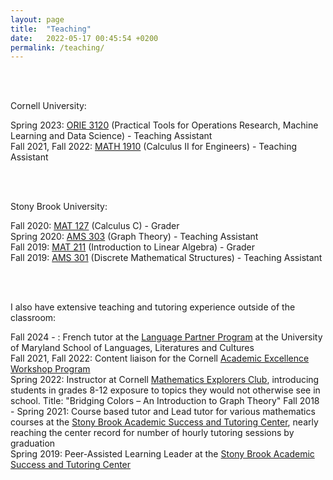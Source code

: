 ```yaml
---
layout: page
title:  "Teaching"
date:   2022-05-17 00:45:54 +0200
permalink: /teaching/
---
```


<br/><br/>

Cornell University:

Spring 2023: [ORIE 3120](https://people.orie.cornell.edu/pfrazier/orie3120/) (Practical Tools for Operations Research, Machine Learning and Data Science) - Teaching Assistant  
Fall 2021, Fall 2022: [MATH 1910](https://sce.cornell.edu/courses/roster/math-1910) (Calculus II for Engineers) - Teaching Assistant  

<br/><br/>

Stony Brook University:

Fall 2020: [MAT 127](https://www.math.stonybrook.edu/MAT127) (Calculus C) - Grader  
Spring 2020: [AMS 303](https://www.stonybrook.edu/commcms/ams/undergraduate/_courses/ams303.php) (Graph Theory) - Teaching Assistant  
Fall 2019: [MAT 211](https://www.math.stonybrook.edu/MAT211) (Introduction to Linear Algebra) - Grader  
Fall 2019: [AMS 301](https://www.stonybrook.edu/commcms/ams/undergraduate/_courses/ams303.php) (Discrete Mathematical Structures) - Teaching Assistant  

<br/><br/>

I also have extensive teaching and tutoring experience outside of the classroom:

Fall 2024 - : French tutor at the [Language Partner Program](https://marylandglobal.umd.edu/global-learning-all/international-students-scholars/events-programs/language-partner-program) at the University of Maryland School of Languages, Literatures and Cultures  
Fall 2021, Fall 2022: Content liaison for the Cornell [Academic Excellence Workshop Program](https://www.engineering.cornell.edu/academic-excellence-workshops/)  
Spring 2022: Instructor at Cornell [Mathematics Explorers Club](https://math.cornell.edu/math-explorers-club-grades-8-12-%E2%80%94-recent-offerings), introducing students in grades 8-12 exposure to topics they would not otherwise see in school. Title: "Bridging Colors – An Introduction to Graph Theory"
Fall 2018 - Spring 2021: Course based tutor and Lead tutor for various mathematics courses at the [Stony Brook Academic Success and Tutoring Center](https://www.stonybrook.edu/commcms/academic_success/), nearly reaching the center record for number of hourly tutoring sessions by graduation  
Spring 2019: Peer-Assisted Learning Leader at the [Stony Brook Academic Success and Tutoring Center](https://www.stonybrook.edu/commcms/academic_success/students/pal.php)  
